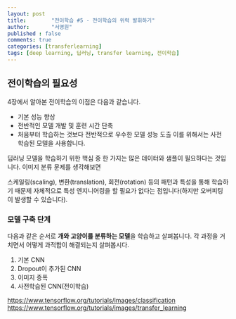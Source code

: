 ```yaml
---
layout: post
title:        "전이학습 #5 - 전이학습의 위력 발휘하기"
author:       "서영원"
published : false
comments: true
categories: [transferlearning]
tags: [deep learning, 딥러닝, transfer learning, 전이학습]
---
```






## 전이학습의 필요성

4장에서 알아본 전이학습의 이점은 다음과 같습니다.
* 기본 성능 향상
* 전반적인 모델 개발 및 훈련 시간 단축
* 처음부터 학습하는 것보다 전반적으로 우수한 모델 성능 도출
이를 위해서는 사전 학습된 모델을 사용합니다.





딥러닝 모델을 학습하기 위한 핵심 중 한 가지는 많은 데이터와 샘플이 필요하다는 것입니다. 이미지 분류 문제를 생각해보면 


스케일링(scaling), 변환(translation), 회전(rotation) 등의 패턴과 특성을 통해 학습하기 때문제 자체적으로 특성 엔지니어링을 할 필요가 없다는 점입니다(하지만 오버피팅이 발생할 수 있습니다).




### 모델 구축 단계
다음과 같은 순서로 **개와 고양이를 분류하는 모델**을 학습하고 살펴봅니다. 각 과정을 거치면서 어떻게 과적합이 해결되는지 살펴봅시다.
1. 기본 CNN
2. Dropout이 추가된 CNN
3. 이미지 증폭
4. 사전학습된 CNN(전이학습)






https://www.tensorflow.org/tutorials/images/classification
https://www.tensorflow.org/tutorials/images/transfer_learning